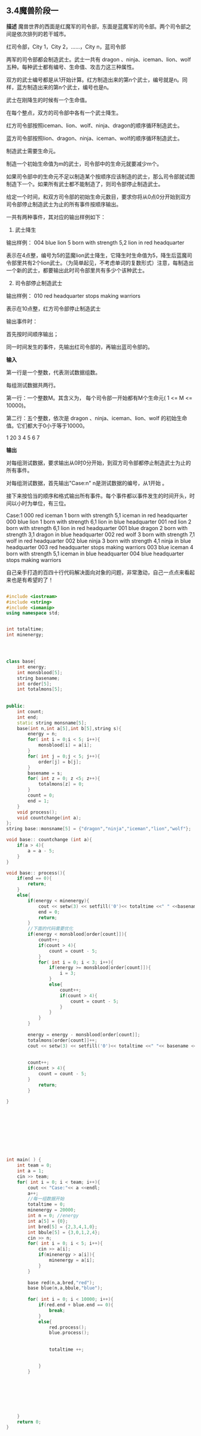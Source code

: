 ## 3.4魔兽阶段一
**描述**
魔兽世界的西面是红魔军的司令部，东面是蓝魔军的司令部。两个司令部之间是依次排列的若干城市。

红司令部，City 1，City 2，……，City n，蓝司令部

两军的司令部都会制造武士。武士一共有 dragon 、ninja、iceman、lion、wolf 五种。每种武士都有编号、生命值、攻击力这三种属性。

双方的武士编号都是从1开始计算。红方制造出来的第n个武士，编号就是n。同样，蓝方制造出来的第n个武士，编号也是n。

武士在刚降生的时候有一个生命值。

在每个整点，双方的司令部中各有一个武士降生。

红方司令部按照iceman、lion、wolf、ninja、dragon的顺序循环制造武士。

蓝方司令部按照lion、dragon、ninja、iceman、wolf的顺序循环制造武士。

制造武士需要生命元。

制造一个初始生命值为m的武士，司令部中的生命元就要减少m个。

如果司令部中的生命元不足以制造某个按顺序应该制造的武士，那么司令部就试图制造下一个。如果所有武士都不能制造了，则司令部停止制造武士。

给定一个时间，和双方司令部的初始生命元数目，要求你将从0点0分开始到双方司令部停止制造武士为止的所有事件按顺序输出。

一共有两种事件，其对应的输出样例如下：

1) 武士降生

输出样例： 004 blue lion 5 born with strength 5,2 lion in red headquarter

表示在4点整，编号为5的蓝魔lion武士降生，它降生时生命值为5，降生后蓝魔司令部里共有2个lion武士。（为简单起见，不考虑单词的复数形式）注意，每制造出一个新的武士，都要输出此时司令部里共有多少个该种武士。

2) 司令部停止制造武士

输出样例： 010 red headquarter stops making warriors

表示在10点整，红方司令部停止制造武士

输出事件时：

首先按时间顺序输出；

同一时间发生的事件，先输出红司令部的，再输出蓝司令部的。

**输入**

第一行是一个整数，代表测试数据组数。

每组测试数据共两行。

第一行：一个整数M。其含义为， 每个司令部一开始都有M个生命元( 1 <= M <= 10000)。

第二行：五个整数，依次是 dragon 、ninja、iceman、lion、wolf 的初始生命值。它们都大于0小于等于10000。

1
20
3 4 5 6 7

**输出**

对每组测试数据，要求输出从0时0分开始，到双方司令部都停止制造武士为止的所有事件。

对每组测试数据，首先输出"Case:n" n是测试数据的编号，从1开始 。

接下来按恰当的顺序和格式输出所有事件。每个事件都以事件发生的时间开头，时间以小时为单位，有三位。

Case:1
000 red iceman 1 born with strength 5,1 iceman in red headquarter
000 blue lion 1 born with strength 6,1 lion in blue headquarter
001 red lion 2 born with strength 6,1 lion in red headquarter
001 blue dragon 2 born with strength 3,1 dragon in blue headquarter
002 red wolf 3 born with strength 7,1 wolf in red headquarter
002 blue ninja 3 born with strength 4,1 ninja in blue headquarter
003 red headquarter stops making warriors
003 blue iceman 4 born with strength 5,1 iceman in blue headquarter
004 blue headquarter stops making warriors


自己亲手打造的百四十行代码解决面向对象的问题，非常激动，自己一点点来看起来也是有希望的了！

```c++

#include <iostream>
#include <string>
#include <iomanip>
using namespace std;


int totaltime;
int minenergy;




class base{
    int energy;
    int monsblood[5];
    string basename;
    int order[5];
    int totalmons[5];
    
    
public:
    int count;
    int end;
    static string monsname[5];
    base(int n,int a[5],int b[5],string s){
        energy = n;
        for( int i = 0;i < 5; i++){
            monsblood[i] = a[i];
        }
        for( int j = 0;j < 5; j++){
            order[j] = b[j];
        }
        basename = s;
        for( int z = 0; z <5; z++){
            totalmons[z] = 0;
        }
        count = 0;
        end = 1;
    }
    void process();
    void countchange(int a);
};
string base::monsname[5] = {"dragon","ninja","iceman","lion","wolf"};

void base:: countchange (int a){
    if(a > 4){
        a = a - 5;
    }
}

void base:: process(){
    if(end == 0){
        return;
    }
    else{
        if(energy < minenergy){
            cout << setw(3) << setfill('0')<< totaltime <<" " <<basename << " headquarter stops making warriors" << endl;
            end = 0;
            return;
        }
        //下面的代码需要优化
        if(energy < monsblood[order[count]]){
            count++;
            if(count > 4){
                count = count - 5;
            }
            for( int i = 0; i < 3; i++){
                if(energy >= monsblood[order[count]]){
                    i = 3;
                }
                else{
                    count++;
                    if(count > 4){
                        count = count - 5;
                    }
                }
            }
        }
    
        energy = energy - monsblood[order[count]];
        totalmons[order[count]]++;
        cout << setw(3) << setfill('0')<< totaltime <<" "<< basename <<" " <<monsname[order[count]] <<" " << totaltime + 1 << " born with strength "<< monsblood[order[count]] << "," << totalmons[order[count]] << " " << monsname[order[count]] <<" in " << basename << " headquarter" << endl;
    
    
        count++;
        if(count > 4){
            count = count - 5;
        }
            return;
        }
    
}










int main( ) {
    int team = 0;
    int a = 1;
    cin >> team;
    for( int i = 0; i < team; i++){
        cout << "Case:"<< a <<endl;
        a++;
        //每一组数据开始
        totaltime = 0;
        minenergy = 20000;
        int n = 0; //energy
        int a[5] = {0};
        int bred[5] = {2,3,4,1,0};
        int bbule[5] = {3,0,1,2,4};
        cin >> n;
        for( int i = 0; i < 5; i++){
            cin >> a[i];
            if(minenergy > a[i]){
                minenergy = a[i];
            }
        }
        
        base red(n,a,bred,"red");
        base blue(n,a,bbule,"blue");
        
        for( int i = 0; i < 10000; i++){
            if(red.end + blue.end == 0){
                break;
            }
            else{
                red.process();
                blue.process();
               
                
                totaltime ++;

                
            }
        }
        
        
        
        
        
        
        
    }
    return 0;
}









```


